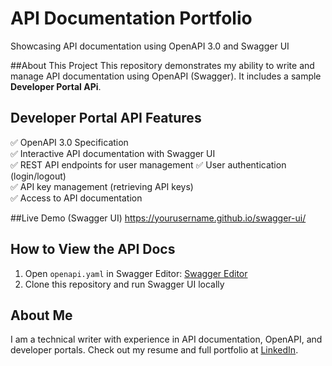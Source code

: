 # API Documentation Portfolio  

Showcasing API documentation using OpenAPI 3.0 and Swagger UI

##About This Project
This repository demonstrates my ability to write and manage API documentation using OpenAPI (Swagger). It includes a sample **Developer Portal APi**.  

## Developer Portal API Features  
✅ OpenAPI 3.0 Specification  
✅ Interactive API documentation with Swagger UI  
✅ REST API endpoints for user management 
✅ User authentication (login/logout)  
✅ API key management (retrieving API keys)  
✅ Access to API documentation  

##Live Demo (Swagger UI)
https://yourusername.github.io/swagger-ui/

## How to View the API Docs  
1. Open `openapi.yaml` in Swagger Editor: [Swagger Editor](https://editor.swagger.io/)  
2. Clone this repository and run Swagger UI locally  

## About Me  
I am a technical writer with experience in API documentation, OpenAPI, and developer portals. Check out my resume and full portfolio at [LinkedIn](https://linkedin.com/in/djdaludado).
